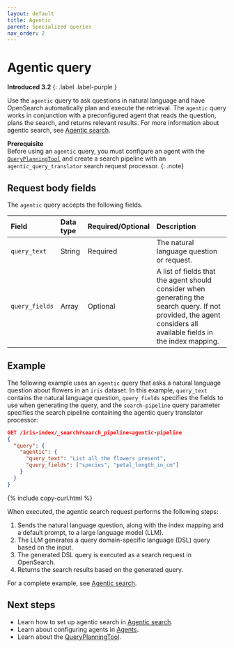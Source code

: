 ```yaml
---
layout: default
title: Agentic
parent: Specialized queries
nav_order: 2
---
```


# Agentic query
**Introduced 3.2**
{: .label .label-purple }

Use the `agentic` query to ask questions in natural language and have OpenSearch automatically plan and execute the retrieval. The `agentic` query works in conjunction with a preconfigured agent that reads the question, plans the search, and returns relevant results. For more information about agentic search, see [Agentic search]({{site.url}}{{site.baseurl}}/vector-search/ai-search/agentic-search/).

**Prerequisite**<br>
Before using an `agentic` query, you must configure an agent with the [`QueryPlanningTool`]({{site.url}}{{site.baseurl}}/ml-commons-plugin/agents-tools/tools/query-planning-tool/) and create a search pipeline with an `agentic_query_translator` search request processor.
{: .note}

## Request body fields

The `agentic` query accepts the following fields.

Field | Data type | Required/Optional | Description
:--- | :--- | :--- | :---
`query_text` | String | Required | The natural language question or request.
`query_fields` | Array | Optional | A list of fields that the agent should consider when generating the search query. If not provided, the agent considers all available fields in the index mapping.

## Example

The following example uses an `agentic` query that asks a natural language question about flowers in an `iris` dataset. In this example, `query_text` contains the natural language question, `query_fields` specifies the fields to use when generating the query, and the `search-pipeline` query parameter specifies the search pipeline containing the agentic query translator processor:

```json
GET /iris-index/_search?search_pipeline=agentic-pipeline
{
  "query": {
    "agentic": {
      "query_text": "List all the flowers present",
      "query_fields": ["species", "petal_length_in_cm"]
    }
  }
}
```
{% include copy-curl.html %}

When executed, the agentic search request performs the following steps:

1. Sends the natural language question, along with the index mapping and a default prompt, to a large language model (LLM).
2. The LLM generates a query domain-specific language (DSL) query based on the input.
3. The generated DSL query is executed as a search request in OpenSearch.
4. Returns the search results based on the generated query.

For a complete example, see [Agentic search]({{site.url}}{{site.baseurl}}/vector-search/ai-search/agentic-search/).

## Next steps

- Learn how to set up agentic search in [Agentic search]({{site.url}}{{site.baseurl}}/vector-search/ai-search/agentic-search/).
- Learn about configuring agents in [Agents]({{site.url}}{{site.baseurl}}/ml-commons-plugin/agents-tools/agents/).
- Learn about the [QueryPlanningTool]({{site.url}}{{site.baseurl}}/ml-commons-plugin/agents-tools/tools/query-planning-tool/).